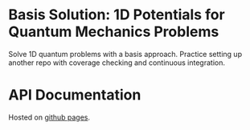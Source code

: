 # Basis Solution: 1D Potentials for Quantum Mechanics Problems
Solve 1D quantum problems with a basis approach. Practice setting up another repo with coverage checking and continuous integration.

# API Documentation

Hosted on [github pages](https://glwhart.github.io/basis/).